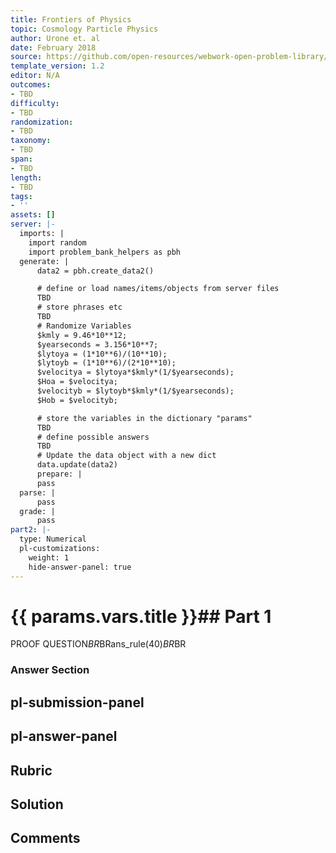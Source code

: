 ```yaml
---
title: Frontiers of Physics
topic: Cosmology Particle Physics
author: Urone et. al
date: February 2018
source: https://github.com/open-resources/webwork-open-problem-library/tree/master/Contrib/BrockPhysics/College_Physics_Urone/34.Frontiers_of_Physics/34-01.Cosmology_Particle_Physics/NU_U17-34-01-016.pg
template_version: 1.2
editor: N/A
outcomes:
- TBD
difficulty:
- TBD
randomization:
- TBD
taxonomy:
- TBD
span:
- TBD
length:
- TBD
tags:
- ''
assets: []
server: |-
  imports: |
    import random
    import problem_bank_helpers as pbh
  generate: |
      data2 = pbh.create_data2()

      # define or load names/items/objects from server files
      TBD
      # store phrases etc
      TBD
      # Randomize Variables
      $kmly = 9.46*10**12;
      $yearseconds = 3.156*10**7;
      $lytoya = (1*10**6)/(10**10);
      $lytoyb = (1*10**6)/(2*10**10);
      $velocitya = $lytoya*$kmly*(1/$yearseconds);
      $Hoa = $velocitya;
      $velocityb = $lytoyb*$kmly*(1/$yearseconds);
      $Hob = $velocityb;

      # store the variables in the dictionary "params"
      TBD
      # define possible answers
      TBD
      # Update the data object with a new dict
      data.update(data2)
      prepare: |
      pass
  parse: |
      pass
  grade: |
      pass
part2: |-
  type: Numerical
  pl-customizations:
    weight: 1
    hide-answer-panel: true
---
```


# {{ params.vars.title }}## Part 1 
PROOF QUESTION$BR$BRans_rule(40)$BR$BR 


### Answer Section 


## pl-submission-panel 


## pl-answer-panel 


## Rubric 


## Solution 


## Comments 


